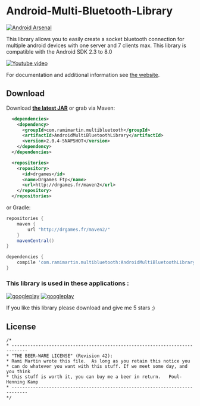 # Android-Multi-Bluetooth-Library

[![Android Arsenal](https://img.shields.io/badge/Android%20Arsenal-Android%20Multi%20Bluetooth%20Library-green.svg?style=flat)](https://android-arsenal.com/details/1/1954)

This library allows you to easily create a socket bluetooth connection for multiple android devices with one server and 7 clients max. This library is compatible with the Android SDK 2.3 to 8.0 

[![Youtube video](http://img.youtube.com/vi/svzu2qd_fOo/0.jpg)](http://www.youtube.com/watch?v=svzu2qd_fOo)

For documentation and additional information see [the website][1].


Download
--------
Download __[the latest JAR][2]__  or grab via Maven:
```xml
  <dependencies>
    <dependency>
      <groupId>com.ramimartin.multibluetooth</groupId>
      <artifactId>AndroidMultiBluetoothLibrary</artifactId>
      <version>2.0.4-SNAPSHOT</version>
    </dependency>
  </dependencies>

  <repositories>
    <repository>
      <id>drgames</id>
      <name>Drgames Ftp</name>
      <url>http://drgames.fr/maven2</url>
    </repository>
  </repositories>
```
or Gradle:
```groovy
repositories {
    maven {
        url "http://drgames.fr/maven2/"
    }
    mavenCentral()
}

dependencies {
    compile 'com.ramimartin.multibluetooth:AndroidMultiBluetoothLibrary:2.0.4-SNAPSHOT'
}

```

### This library is used in these applications :
[![googleplay](https://github.com/arissa34/Android-Multi-Bluetooth-Library/blob/gh-pages/images/domino.png?raw=true)](https://play.google.com/store/apps/details?id=com.drgames.domino)
[![googleplay](https://github.com/arissa34/Android-Multi-Bluetooth-Library/blob/gh-pages/images/P4.png?raw=true)](https://play.google.com/store/apps/details?id=com.drgames.puissance4)

If you like this library please download and give me 5 stars ;)

License
-------
    
    /*
    * ----------------------------------------------------------------------------
    * "THE BEER-WARE LICENSE" (Revision 42):
    * Rami Martin wrote this file.  As long as you retain this notice you
    * can do whatever you want with this stuff. If we meet some day, and you think
    * this stuff is worth it, you can buy me a beer in return.   Poul-Henning Kamp
    * ----------------------------------------------------------------------------
    */
    
[1]: http://arissa34.github.io/Android-Multi-Bluetooth-Library/
[2]: https://github.com/arissa34/Android-Multi-Bluetooth-Library/raw/master/Bluetooth/Bluetooth_lib/target/AndroidMultiBluetoothLibrary-2.0.4-SNAPSHOT.jar
